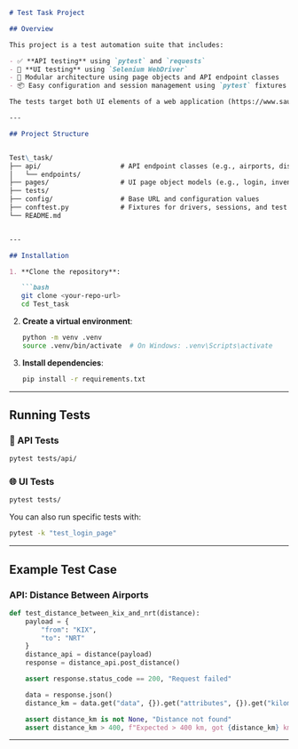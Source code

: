```markdown
# Test Task Project

## Overview

This project is a test automation suite that includes:

- ✅ **API testing** using `pytest` and `requests`
- 🎯 **UI testing** using `Selenium WebDriver`
- 🔧 Modular architecture using page objects and API endpoint classes
- 📦 Easy configuration and session management using `pytest` fixtures

The tests target both UI elements of a web application (https://www.saucedemo.com/) and the endpoints of the Airport Gap API ([https://airportgap.com/docs](https://airportgap.com/docs)).

---

## Project Structure


Test\_task/
├── api/                    # API endpoint classes (e.g., airports, distance)
│   └── endpoints/
├── pages/                  # UI page object models (e.g., login, inventory)
├── tests/
├── config/                 # Base URL and configuration values
├── conftest.py             # Fixtures for drivers, sessions, and test setup
└── README.md


---

## Installation

1. **Clone the repository**:

   ```bash
   git clone <your-repo-url>
   cd Test_task
````

2. **Create a virtual environment**:

   ```bash
   python -m venv .venv
   source .venv/bin/activate  # On Windows: .venv\Scripts\activate
   ```

3. **Install dependencies**:

   ```bash
   pip install -r requirements.txt
   ```

---

## Running Tests

### 🧪 API Tests

```bash
pytest tests/api/
```

### 🌐 UI Tests

```bash
pytest tests/
```

You can also run specific tests with:

```bash
pytest -k "test_login_page"
```

---

## Example Test Case

### API: Distance Between Airports

```python
def test_distance_between_kix_and_nrt(distance):
    payload = {
        "from": "KIX",
        "to": "NRT"
    }
    distance_api = distance(payload)
    response = distance_api.post_distance()

    assert response.status_code == 200, "Request failed"

    data = response.json()
    distance_km = data.get("data", {}).get("attributes", {}).get("kilometers")

    assert distance_km is not None, "Distance not found"
    assert distance_km > 400, f"Expected > 400 km, got {distance_km} km"
```

---